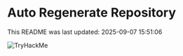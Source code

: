 # Auto Regenerate Repository

This README was last updated: 2025-09-07 15:51:06

 ![TryHackMe](https://tryhackme.com/badge/533634)